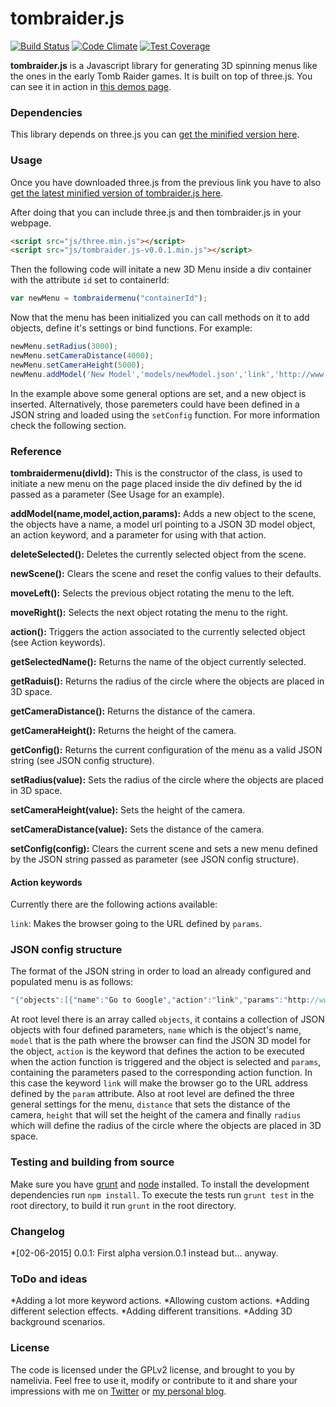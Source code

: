tombraider.js
================
[![Build Status](https://travis-ci.org/namelivia/tombraider.js.svg?branch=master)](https://travis-ci.org/namelivia/tombraider.js)
[![Code Climate](https://codeclimate.com/github/namelivia/tomb-raider-menu/badges/gpa.svg)](https://codeclimate.com/github/namelivia/tomb-raider-menu)
[![Test Coverage](https://codeclimate.com/github/namelivia/tomb-raider-menu/badges/coverage.svg)](https://codeclimate.com/github/namelivia/tomb-raider-menu/coverage)

__tombraider.js__ is a Javascript library for generating 3D spinning menus like the ones in the early Tomb Raider
games. It is built on top of three.js. You can see it in action in [this demos page](under_construction).

### Dependencies ###

This library depends on three.js you can [get the minified version here](http://threejs.org/build/three.min.js).

### Usage ###

Once you have downloaded three.js from the previous link you have to also [get the latest minified version of tombraider.js here](http://tombraiderjs.namelivia.com/tombraider.js-v0.0.1.min.js).

After doing that you can include three.js and then tombraider.js in your webpage.

```html
<script src="js/three.min.js"></script>
<script src="js/tombraider.js-v0.0.1.min.js"></script>
```

Then the following code will initate a new 3D Menu inside a div container with the attribute ```id``` set to containerId: 

```javascript
var newMenu = tombraidermenu("containerId");
```

Now that the menu has been initialized you can call methods on it to add objects, define it's
settings or bind functions. For example:

```javascript
newMenu.setRadius(3000);
newMenu.setCameraDistance(4000);
newMenu.setCameraHeight(5000);
newMenu.addModel('New Model','models/newModel.json','link','http://www.google.com');
```

In the example above some general options are set, and a new object is inserted.
Alternatively, those paremeters could have been defined in a JSON string and loaded using the
```setConfig``` function. For more information check the following section.

### Reference ###

__tombraidermenu(divId):__
This is the constructor of the class, is used to initiate a new menu on the page placed inside the div defined by the id passed as a parameter (See Usage for an example).

__addModel(name,model,action,params):__
Adds a new object to the scene, the objects have a name, a model url pointing to a JSON 3D model object, an action keyword, and a parameter for using with that action.

__deleteSelected():__
Deletes the currently selected object from the scene.

__newScene():__
Clears the scene and reset the config values to their defaults.

__moveLeft():__
Selects the previous object rotating the menu to the left.

__moveRight():__
Selects the next object rotating the menu to the right.

__action():__
Triggers the action associated to the currently selected object (see Action keywords).

__getSelectedName():__
Returns the name of the object currently selected.

__getRaduis():__
Returns the radius of the circle where the objects are placed in 3D space.

__getCameraDistance():__
Returns the distance of the camera.

__getCameraHeight():__
Returns the height of the camera.

__getConfig():__
Returns the current configuration of the menu as a valid JSON string (see JSON config structure).

__setRadius(value):__
Sets the radius of the circle where the objects are placed in 3D space.

__setCameraHeight(value):__
Sets the height of the camera.

__setCameraDistance(value):__
Sets the distance of the camera.

__setConfig(config):__
Clears the current scene and sets a new menu defined by the JSON string passed as parameter (see JSON config structure).

#### Action keywords

Currently there are the following actions available:

```link```: Makes the browser going to the URL defined by ```params```.

### JSON config structure ###

The format of the JSON string in order to load an already configured and populated menu is as follows:
```javascript
"{"objects":[{"name":"Go to Google","action":"link","params":"http://www.google.com","model":"models/chest/chest.json"},{"name":"Go To Facebook","action":"link","params":"http://www.facebook.com","model":"models/chest/chest.json"}],"distance":12000,"height":3000,"radius":6000}"
```

At root level there is an array called ```objects```, it contains a collection of JSON objects with four defined parameters, ```name``` which is the object's name, ```model``` that is the path where the browser can find the JSON 3D model for the object, ```action``` is the keyword that defines the action to be executed when the action function is triggered and the object is selected and ```params```, containing the parameters pased to the corresponding action function. In this case the keyword ```link``` will make the browser go to the URL address defined by the ```param``` attribute. 
Also at root level are defined the three general settings for the menu, ```distance``` that sets the distance of the camera, ```height``` that will set the height of the camera and finally ```radius``` which will define the radius of the circle where the objects are placed in 3D space.

### Testing and building from source ###

Make sure you have [grunt](http://gruntjs.com/) and [node](http://nodejs.org/download/) installed.
To install the development dependencies run ```npm install```.
To execute the tests run ```grunt test``` in the root directory, to build it run ```grunt``` in the root directory.

### Changelog ###

*[02-06-2015] 0.0.1: First alpha version.0.1 instead but... anyway.

### ToDo and ideas ###

*Adding a lot more keyword actions.
*Allowing custom actions.
*Adding different selection effects.
*Adding different transitions.
*Adding 3D background scenarios.

### License ###

The code is licensed under the GPLv2 license, and brought to you by namelivia. Feel free to use it, modify or contribute to it and share your impressions with me on [Twitter](http://wwww.twitter.com) or [my personal blog](http://www.namelivia.com).
